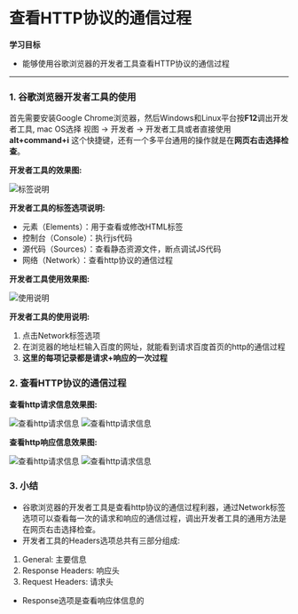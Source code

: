 # 查看HTTP协议的通信过程

**学习目标**

* 能够使用谷歌浏览器的开发者工具查看HTTP协议的通信过程

---

### 1. 谷歌浏览器开发者工具的使用

首先需要安装Google Chrome浏览器，然后Windows和Linux平台按**F12**调出开发者工具, mac OS选择 视图 -> 开发者 -> 开发者工具或者直接使用 **alt+command+i** 这个快捷键，还有一个多平台通用的操作就是在**网页右击选择检查**。

**开发者工具的效果图:**

![标签说明](https://tva1.sinaimg.cn/large/e6c9d24ely1h0z9fbsulzj20cs09o0sw.jpg)

**开发者工具的标签选项说明:**

* 元素（Elements）：用于查看或修改HTML标签
* 控制台（Console）：执行js代码
* 源代码（Sources）：查看静态资源文件，断点调试JS代码
* 网络（Network）：查看http协议的通信过程

**开发者工具使用效果图:**

![使用说明](https://tva1.sinaimg.cn/large/e6c9d24ely1h0z9faw6z5j20cs0eiq45.jpg)

**开发者工具的使用说明:**

1. 点击Network标签选项
2. 在浏览器的地址栏输入百度的网址，就能看到请求百度首页的http的通信过程
3. **这里的每项记录都是请求+响应的一次过程**


### 2. 查看HTTP协议的通信过程

**查看http请求信息效果图:**

![查看http请求信息](https://tva1.sinaimg.cn/large/e6c9d24ely1h0z9fakgwlj20cs0ehaaw.jpg)
![查看http请求信息](https://tva1.sinaimg.cn/large/e6c9d24ely1h0z9fcrt9bj20cs0eimyw.jpg)

**查看http响应信息效果图:**

![查看http请求信息](https://tva1.sinaimg.cn/large/e6c9d24ely1h0z9fbcs6cj20cs0ehab6.jpg)
![查看http请求信息](https://tva1.sinaimg.cn/large/e6c9d24ely1h0z9fccl9ej20cs0egwga.jpg)

### 3. 小结

* 谷歌浏览器的开发者工具是查看http协议的通信过程利器，通过Network标签选项可以查看每一次的请求和响应的通信过程，调出开发者工具的通用方法是在网页右击选择检查。
* 开发者工具的Headers选项总共有三部分组成:
 1. General: 主要信息
 2. Response Headers: 响应头
 3. Request Headers: 请求头
* Response选项是查看响应体信息的





